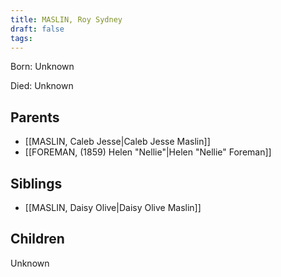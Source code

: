 ```yaml
---
title: MASLIN, Roy Sydney
draft: false
tags:
---
```

Born: Unknown

Died: Unknown

## Parents
- [[MASLIN, Caleb Jesse|Caleb Jesse Maslin]]
- [[FOREMAN, (1859) Helen "Nellie"|Helen "Nellie" Foreman]]

## Siblings
- [[MASLIN, Daisy Olive|Daisy Olive Maslin]]

## Children
Unknown